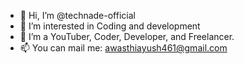 - 👋 Hi, I’m @technade-official
- 👀 I’m interested in Coding and development
- 🌱 I’m a YouTuber, Coder, Developer, and Freelancer.
- 📫 You can mail me: awasthiayush461@gmail.com

<!---
technade-official/technade-official is a ✨ special ✨ repository because its `README.md` (this file) appears on your GitHub profile.
You can click the Preview link to take a look at your changes.
--->
